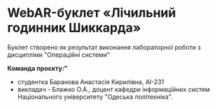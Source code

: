 # WebAR-буклет «Лічильний годинник Шиккарда»
Буклет створено як результат виконання лабораторної роботи з дисципліми "Операційні системи"

**Команда проєкту:"**
- студентка Баранова Анастасія Кирилівна, АІ-231
- викладач - Блажко О.А., доцент кафедри інформаційних систем Національного університету "Одеська політехніка".
